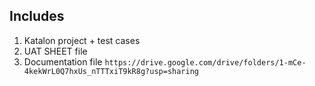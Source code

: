 ## Includes

1. Katalon project + test cases
2. UAT SHEET file
3. Documentation file `https://drive.google.com/drive/folders/1-mCe-4kekWrL0Q7hxUs_nTTTxiT9kR8g?usp=sharing`
 
